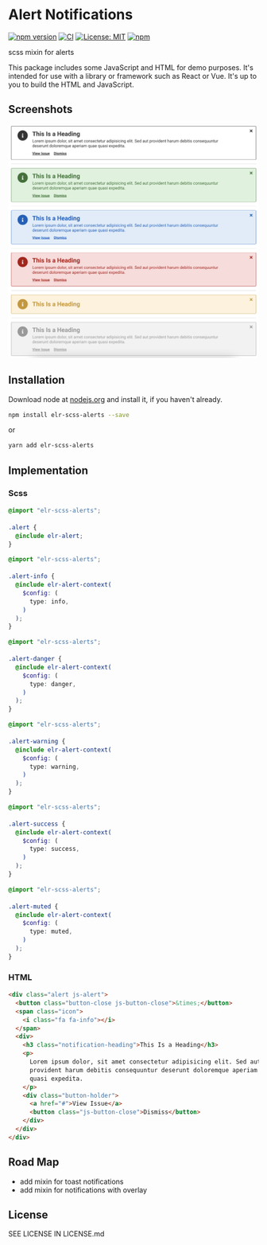 # Alert Notifications

[![npm version](http://img.shields.io/npm/v/elr-scss-alerts.svg)](https://www.npmjs.org/package/elr-scss-alerts)
[![CI](https://github.com/Beth3346/elr-scss-alerts/actions/workflows/node.js.yml/badge.svg)](https://github.com/Beth3346/elr-scss-alerts/actions/workflows/node.js.yml)
[![License: MIT](https://img.shields.io/badge/License-MIT-yellow.svg)](https://opensource.org/licenses/MIT)
[![npm](https://img.shields.io/npm/dm/elr-scss-alerts.svg?style=flat)](https://npmjs.com/package/elr-scss-alerts)

scss mixin for alerts

This package includes some JavaScript and HTML for demo purposes. It's intended for use with a library or framework such as React or Vue. It's up to you to build the HTML and JavaScript.

## Screenshots

![screenshot](./src/screenshot.png)

## Installation

Download node at [nodejs.org](http://nodejs.org) and install it, if you haven't already.

```sh
npm install elr-scss-alerts --save
```

or

```sh
yarn add elr-scss-alerts
```

## Implementation

### Scss

```scss
@import "elr-scss-alerts";

.alert {
  @include elr-alert;
}
```

```scss
@import "elr-scss-alerts";

.alert-info {
  @include elr-alert-context(
    $config: (
      type: info,
    )
  );
}
```

```scss
@import "elr-scss-alerts";

.alert-danger {
  @include elr-alert-context(
    $config: (
      type: danger,
    )
  );
}
```

```scss
@import "elr-scss-alerts";

.alert-warning {
  @include elr-alert-context(
    $config: (
      type: warning,
    )
  );
}
```

```scss
@import "elr-scss-alerts";

.alert-success {
  @include elr-alert-context(
    $config: (
      type: success,
    )
  );
}
```

```scss
@import "elr-scss-alerts";

.alert-muted {
  @include elr-alert-context(
    $config: (
      type: muted,
    )
  );
}
```

### HTML

```html
<div class="alert js-alert">
  <button class="button-close js-button-close">&times;</button>
  <span class="icon">
    <i class="fa fa-info"></i>
  </span>
  <div>
    <h3 class="notification-heading">This Is a Heading</h3>
    <p>
      Lorem ipsum dolor, sit amet consectetur adipisicing elit. Sed aut
      provident harum debitis consequuntur deserunt doloremque aperiam quae
      quasi expedita.
    </p>
    <div class="button-holder">
      <a href="#">View Issue</a>
      <button class="js-button-close">Dismiss</button>
    </div>
  </div>
</div>
```

## Road Map

- add mixin for toast notifications
- add mixin for notifications with overlay

## License

SEE LICENSE IN LICENSE.md
